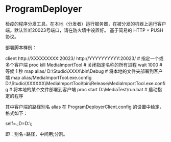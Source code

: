 ProgramDeployer
===============

检疫的程序分发工具。在本地（分发者）运行服务器，在被分发的机器上运行客户端。默认监听20023号端口，请在防火墙中设置好。
基于简易的 HTTP + PUSH 协议。

部署脚本样例：

client http://XXXXXXXXX:20023/ http://YYYYYYYYYY:20023/ # 指定一个或多个客户端
proc kill MediaImportTool # 关闭指定名称的所有进程
wait 1000 # 等候 1 秒
map alias/ D:\Studio\XXXX\bin\Debug # 将本地的文件夹部署到客户端
map alias/MediaImportTool.exe.config D:\Studio\XXXXXX\MediaImportTool\bin\Release\MediaImportTool.exe.config # 将本地的某个文件部署到客户端
proc start D:\MediaTest\run.bat # 启动指定的程序

其中客户端的路径别名 alias 在 ProgramDeployerClient.config 的设置中给定，格式如下：

<setting name="MonitoringDirectories" serializeAs="String">
    <value>self=.;D=D:\;</value>
</setting>

即：别名=路径，中间用;分割。
